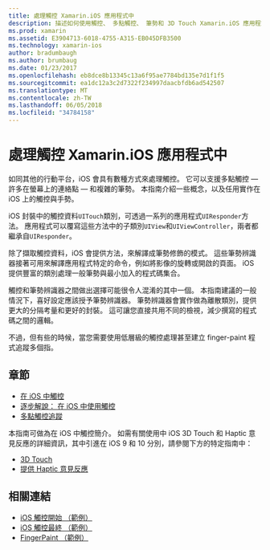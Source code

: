```yaml
---
title: 處理觸控 Xamarin.iOS 應用程式中
description: 描述如何使用觸控、 多點觸控、 筆勢和 3D Touch Xamarin.iOS 應用程式中的輔助線此文件連結。
ms.prod: xamarin
ms.assetid: E3904713-6018-4755-A315-EB045DFB3500
ms.technology: xamarin-ios
author: bradumbaugh
ms.author: brumbaug
ms.date: 01/23/2017
ms.openlocfilehash: eb8dce8b13345c13a6f95ae7784bd135e7d1f1f5
ms.sourcegitcommit: ea1dc12a3c2d7322f234997daacbfdb6ad542507
ms.translationtype: MT
ms.contentlocale: zh-TW
ms.lasthandoff: 06/05/2018
ms.locfileid: "34784158"
---
```

# <a name="handling-touch-in-xamarinios-apps"></a>處理觸控 Xamarin.iOS 應用程式中

如同其他的行動平台，iOS 會具有數種方式來處理觸控。 它可以支援多點觸控 — 許多在螢幕上的連絡點 — 和複雜的筆勢。 本指南介紹一些概念，以及任用實作在 iOS 上的觸控與手勢。

iOS 封裝中的觸控資料`UITouch`類別，可透過一系列的應用程式`UIResponder`方法。 應用程式可以覆寫這些方法中的子類別`UIView`和`UIViewController`，兩者都繼承自`UIResponder`。

除了擷取觸控資料，iOS 會提供方法，來解譯成筆勢修飾的模式。 這些筆勢辨識器接著可用來解譯應用程式特定的命令，例如將影像的旋轉或開啟的頁面。 iOS 提供豐富的類別處理一般筆勢與最小加入的程式碼集合。

觸控和筆勢辨識器之間做出選擇可能很令人混淆的其中一個。 本指南建議的一般情況下，喜好設定應該授予筆勢辨識器。 筆勢辨識器會實作做為離散類別，提供更大的分隔考量和更好的封裝。 這可讓您直接共用不同的檢視，減少撰寫的程式碼之間的邏輯。

不過，但有些的時候，當您需要使用低層級的觸控處理甚至建立 finger-paint 程式追蹤多個指。

## <a name="sections"></a>章節

-  [在 iOS 中觸控](touch-in-ios.md)
-  [逐步解說： 在 iOS 中使用觸控](ios-touch-walkthrough.md)
-  [多點觸控追蹤](touch-tracking.md)

本指南可做為在 iOS 中觸控簡介。 如需有關使用中 iOS 3D Touch 和 Haptic 意見反應的詳細資訊，其中引進在 iOS 9 和 10 分別，請參閱下方的特定指南中：

* [3D Touch](~/ios/platform/3d-touch.md)
* [提供 Haptic 意見反應](~/ios/user-interface/ios-ui/haptic-feedback.md)

## <a name="related-links"></a>相關連結

- [iOS 觸控開始 （範例）](https://developer.xamarin.com/samples/monotouch/ApplicationFundamentals/Touch_start)
- [iOS 觸控最終 （範例）](https://developer.xamarin.com/samples/monotouch/ApplicationFundamentals/Touch_final)
- [FingerPaint （範例）](https://developer.xamarin.com/samples/monotouch/ApplicationFundamentals/FingerPaint)
